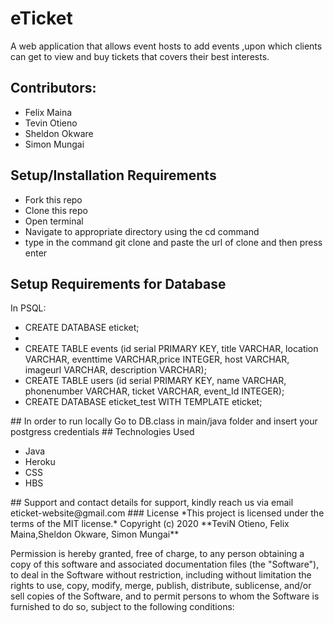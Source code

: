 # eTicket
A web application that allows event hosts to add events ,upon which clients can get to view  and buy tickets that covers their best interests.

## Contributors:
<ul>
   <li>Felix Maina</li>
   <li>Tevin Otieno</li>
   <li>Sheldon Okware</li>
   <li>Simon Mungai</li>
</ul>

## Setup/Installation Requirements
* Fork this repo
* Clone this repo 
* Open terminal
* Navigate to appropriate directory using the cd command
* type in the command git clone and paste the url of clone and then press enter 

## Setup Requirements for Database
 In PSQL:
 <ul>
<li>CREATE DATABASE eticket;</li>
<li \c eticket;</li>
<li>CREATE TABLE events (id serial PRIMARY KEY, title VARCHAR, location VARCHAR, eventtime VARCHAR,price INTEGER, host VARCHAR, imageurl VARCHAR, description VARCHAR);</li>
<li> CREATE TABLE users (id serial PRIMARY KEY, name VARCHAR, phonenumber VARCHAR, ticket VARCHAR, event_Id INTEGER);</li>
<li> CREATE DATABASE eticket_test WITH TEMPLATE eticket;</li>
</ul>
## In order to run locally
 Go to DB.class in main/java folder and insert your postgress credentials
## Technologies Used
<ul>
<li>Java</li>
<li>Heroku</li>
<li>CSS</li>
<li>HBS</li>
</ul>
## Support and contact details
for support, kindly reach us via email  eticket-website@gmail.com
### License
*This project is licensed under the terms of the MIT license.*
Copyright (c) 2020 **TeviN Otieno, Felix Maina,Sheldon Okware, Simon Mungai**

Permission is hereby granted, free of charge, to any person obtaining a copy
of this software and associated documentation files (the "Software"), to deal
in the Software without restriction, including without limitation the rights
to use, copy, modify, merge, publish, distribute, sublicense, and/or sell
copies of the Software, and to permit persons to whom the Software is
furnished to do so, subject to the following conditions:


  
  
